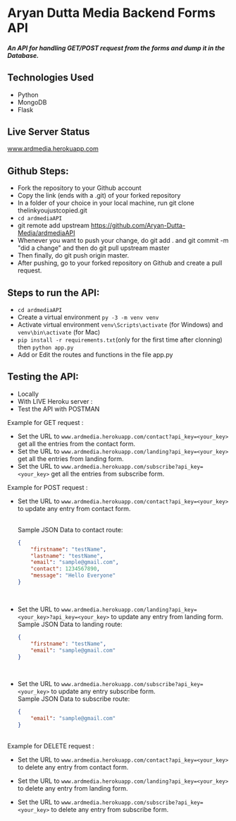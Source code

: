 # Aryan Dutta Media Backend Forms API

##### An API for handling GET/POST request from the forms and dump it in the Database.

## Technologies Used
* Python
* MongoDB
* Flask

## Live Server Status
www.ardmedia.herokuapp.com

## Github Steps:
* Fork the repository to your Github account
* Copy the link (ends with a .git) of your forked repository
* In a folder of your choice in your local machine, run git clone thelinkyoujustcopied.git
* ```cd ardmediaAPI```
* git remote add upstream https://github.com/Aryan-Dutta-Media/ardmediaAPI
* Whenever you want to push your change, do git add . and git commit -m "did a change" and then do git pull upstream master
* Then finally, do git push origin master.
* After pushing, go to your forked repository on Github and create a pull request.

## Steps to run the API:
* ```cd ardmediaAPI```
* Create a virtual environment ```py -3 -m venv venv```
* Activate virtual environment ```venv\Scripts\activate``` (for Windows) and ```venv\bin\activate``` (for Mac)
* ```pip install -r requirements.txt```(only for the first time after clonning) then ```python app.py```
* Add or Edit the routes and functions in the file app.py

## Testing the API:
* Locally
* With LIVE Heroku server :
* Test the API with POSTMAN

Example for GET request :
* Set the URL to ```www.ardmedia.herokuapp.com/contact?api_key=<your_key>``` get all the entries from the contact form.
* Set the URL to ```www.ardmedia.herokuapp.com/landing?api_key=<your_key>``` get all the entries from landing form.
* Set the URL to ```www.ardmedia.herokuapp.com/subscribe?api_key=<your_key>``` get all the entries from subscribe form.

Example for POST request :
* Set the URL to ```www.ardmedia.herokuapp.com/contact?api_key=<your_key>``` to update any entry from contact form.<br><br>

    Sample JSON Data to contact route:
    ```json
    {
        "firstname": "testName",
        "lastname": "testName",
        "email": "sample@gmail.com",
        "contact": 1234567890,
        "message": "Hello Everyone"
    }
    ```
    <br>
* Set the URL to ```www.ardmedia.herokuapp.com/landing?api_key=<your_key>?api_key=<your_key>``` to update any entry from landing form.<br>
    Sample JSON Data to landing route:
    ```json
    {
        "firstname": "testName",
        "email": "sample@gmail.com"
    }
    ```
    <br>
* Set the URL to ```www.ardmedia.herokuapp.com/subscribe?api_key=<your_key>``` to update any entry subscribe form.<br>
Sample JSON Data to subscribe route:
    ```json
    {
        "email": "sample@gmail.com"
    }
    ```
<br>
Example for DELETE request :

* Set the URL to ```www.ardmedia.herokuapp.com/contact?api_key=<your_key>``` to delete any entry from contact form.

* Set the URL to ```www.ardmedia.herokuapp.com/landing?api_key=<your_key>``` to delete any entry from landing form.

* Set the URL to ```www.ardmedia.herokuapp.com/subscribe?api_key=<your_key>``` to delete any entry from subscribe form.

